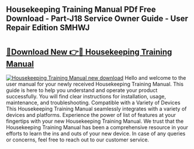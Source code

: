 ## Housekeeping Training Manual PDf Free Download - Part-J18 Service Owner Guide - User Repair Edition SMHWJ

# <h2><a href="http://bc24082.oget.top/?id=Housekeeping+Training+Manual">🔗Download New 👉🔴 Housekeeping Training Manual</a></h2>

[![Housekeeping Training Manual new download](https://i.imgur.com/5g1atiW.png)](http://bc24082.oget.top/?id=Housekeeping+Training+Manual)
Hello and welcome to the user manual for your newly received Housekeeping Training Manual. This guide is here to help you understand and operate your product successfully. You will find clear instructions for installation, usage, maintenance, and troubleshooting. Compatible with a Variety of Devices This Housekeeping Training Manual seamlessly integrates with a variety of devices and platforms. Experience the power of list of features at your fingertips with your new Housekeeping Training Manual. We trust that the Housekeeping Training Manual has been a comprehensive resource in your efforts to learn the ins and outs of your new device. In case of any queries or concerns, feel free to reach out to our customer service.
